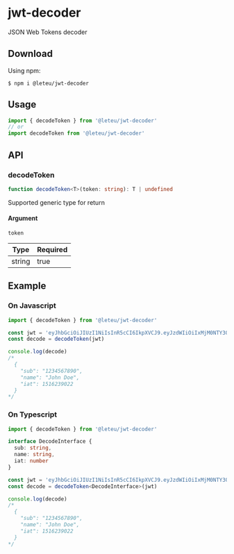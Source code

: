 # jwt-decoder
JSON Web Tokens decoder

## Download
Using npm:
```shell
$ npm i @leteu/jwt-decoder
```

## Usage

```ts
import { decodeToken } from '@leteu/jwt-decoder'
// or
import decodeToken from '@leteu/jwt-decoder'
```

## API

### decodeToken

```ts
function decodeToken<T>(token: string): T | undefined
```

Supported generic type for return

#### Argument

`token`

| Type | Required |
| --- | --- |
| string | true |


## Example

### On Javascript
```ts
import { decodeToken } from '@leteu/jwt-decoder'

const jwt = 'eyJhbGciOiJIUzI1NiIsInR5cCI6IkpXVCJ9.eyJzdWIiOiIxMjM0NTY3ODkwIiwibmFtZSI6IkpvaG4gRG9lIiwiaWF0IjoxNTE2MjM5MDIyfQ.SflKxwRJSMeKKF2QT4fwpMeJf36POk6yJV_adQssw5c'
const decode = decodeToken(jwt)

console.log(decode)
/*
  {
    "sub": "1234567890",
    "name": "John Doe",
    "iat": 1516239022
  }
*/
```

### On Typescript
```ts
import { decodeToken } from '@leteu/jwt-decoder'

interface DecodeInterface {
  sub: string,
  name: string,
  iat: number
}

const jwt = 'eyJhbGciOiJIUzI1NiIsInR5cCI6IkpXVCJ9.eyJzdWIiOiIxMjM0NTY3ODkwIiwibmFtZSI6IkpvaG4gRG9lIiwiaWF0IjoxNTE2MjM5MDIyfQ.SflKxwRJSMeKKF2QT4fwpMeJf36POk6yJV_adQssw5c'
const decode = decodeToken<DecodeInterface>(jwt)

console.log(decode)
/*
  {
    "sub": "1234567890",
    "name": "John Doe",
    "iat": 1516239022
  }
*/
```
